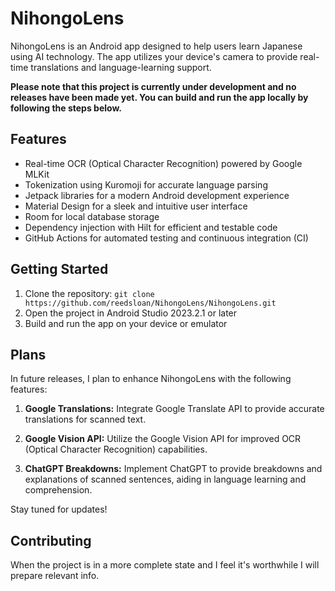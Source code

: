 # NihongoLens

NihongoLens is an Android app designed to help users learn Japanese using AI technology. The app utilizes your device's camera to provide real-time translations and language-learning support.

**Please note that this project is currently under development and no releases have been made yet. You can build and run the app locally by following the steps below.**

## Features
- Real-time OCR (Optical Character Recognition) powered by Google MLKit
- Tokenization using Kuromoji for accurate language parsing
- Jetpack libraries for a modern Android development experience
- Material Design for a sleek and intuitive user interface
- Room for local database storage
- Dependency injection with Hilt for efficient and testable code
- GitHub Actions for automated testing and continuous integration (CI)

## Getting Started
1. Clone the repository: `git clone https://github.com/reedsloan/NihongoLens/NihongoLens.git`
2. Open the project in Android Studio 2023.2.1 or later
4. Build and run the app on your device or emulator

## Plans

In future releases, I plan to enhance NihongoLens with the following features:

1. **Google Translations:** Integrate Google Translate API to provide accurate translations for scanned text.

2. **Google Vision API:** Utilize the Google Vision API for improved OCR (Optical Character Recognition) capabilities.

3. **ChatGPT Breakdowns:** Implement ChatGPT to provide breakdowns and explanations of scanned sentences, aiding in language learning and comprehension.

Stay tuned for updates!

## Contributing
When the project is in a more complete state and I feel it's worthwhile I will prepare relevant info.
